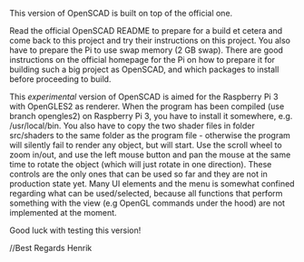 This version of OpenSCAD is built on top of the official one.

Read the official OpenSCAD README to prepare for a build et cetera and come back to this project and try their instructions
on this project. You also have to prepare the Pi to use swap memory (2 GB swap). There are good instructions on the
official homepage for the Pi on how to prepare it for building such a big project as OpenSCAD, and which packages to 
install before proceeding to build.

This *experimental* version of OpenSCAD is aimed for the Raspberry Pi 3 with OpenGLES2 as renderer.
When the program has been compiled (use branch opengles2) on Raspberry Pi 3, you have to install it somewhere, 
e.g. /usr/local/bin. You also have to copy the two shader files in folder
src/shaders to the same folder as the program file - otherwise the program will
silently fail to render any object, but will start. Use the scroll wheel to zoom in/out, 
and use the left mouse button and pan the mouse at the same time to rotate the object (which will just rotate in 
one direction). These controls are the only ones that can be used so far and they are not in production state yet. 
Many UI elements and the menu is somewhat confined regarding what can be used/selected, because all functions that 
perform something with the view (e.g OpenGL commands under the hood) are not implemented at the moment.

Good luck with testing this version!

//Best Regards Henrik
